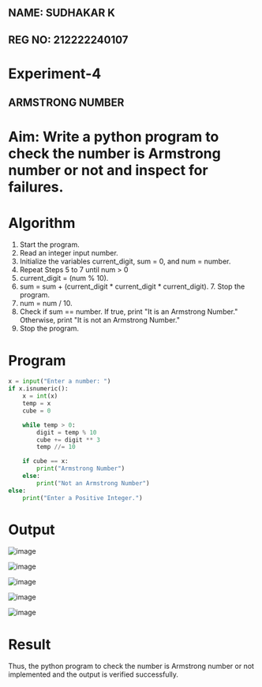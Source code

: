 ## NAME: SUDHAKAR K
## REG NO: 212222240107
# Experiment-4

## ARMSTRONG NUMBER 
# Aim: Write a python program to check the number is Armstrong number or not and inspect for failures. 

# Algorithm
1.	Start the program.
2. Read an integer input number.
3. Initialize the variables current_digit, sum = 0, and num = number.
4. Repeat Steps 5 to 7 until num > 0
5. current_digit = (num % 10).
6. sum = sum + (current_digit * current_digit * current_digit). 7. Stop the program.
7. num = num / 10.
8. Check if sum == number. If true, print "It is an Armstrong Number." Otherwise, print "It is not an Armstrong Number."
9. Stop the program. 

# Program
```python
x = input("Enter a number: ")  
if x.isnumeric():  
    x = int(x)  
    temp = x  
    cube = 0  

    while temp > 0:  
        digit = temp % 10  
        cube += digit ** 3  
        temp //= 10  

    if cube == x:  
        print("Armstrong Number")  
    else:  
        print("Not an Armstrong Number")  
else:  
    print("Enter a Positive Integer.")
```
# Output

![image](https://github.com/user-attachments/assets/9ee804c5-33d4-49bc-802c-747bef9cbd27)

![image](https://github.com/user-attachments/assets/1bed952f-5285-41e1-988f-efec687c874d)

![image](https://github.com/user-attachments/assets/dc47c0c6-3015-40eb-998e-a2c6b47686cb)

![image](https://github.com/user-attachments/assets/6cadb6d9-b8f0-4f32-b9f2-21a3b4fe3109)

![image](https://github.com/user-attachments/assets/58eb5c1f-001d-45e3-91b4-4a8ec49ffbf4)





# Result
Thus, the python program to check the number is Armstrong number or not implemented and the output is verified successfully.
